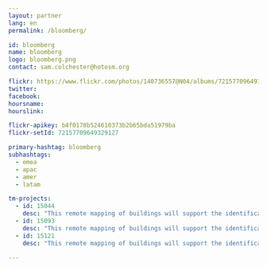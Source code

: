 ```yaml
---
layout: partner
lang: en
permalink: /bloomberg/

id: bloomberg
name: bloomberg
logo: bloomberg.png
contact: sam.colchester@hotosm.org

flickr: https://www.flickr.com/photos/140736557@N04/albums/72157709649329127
twitter: 
facebook: 
hoursname:
hourslink:

flickr-apikey: b4f0178b524610373b2b65bda51979ba
flickr-setId: 72157709649329127

primary-hashtag: bloomberg
subhashtags:
  - emea
  - apac
  - amer
  - latam

tm-projects:
  - id: 15044
    desc: "This remote mapping of buildings will support the identification and characterization of settlements, as well as the implementation of planned activities and largely the generation of data for humanitarian activities."
  - id: 15093
    desc: "This remote mapping of buildings will support the identification and characterization of settlements, as well as the implementation of planned activities and largely the generation of data for humanitarian activities."
  - id: 15121
    desc: "This remote mapping of buildings will support the identification and characterization of settlements, as well as the implementation of planned activities and largely the generation of data for humanitarian activities."

---
```

